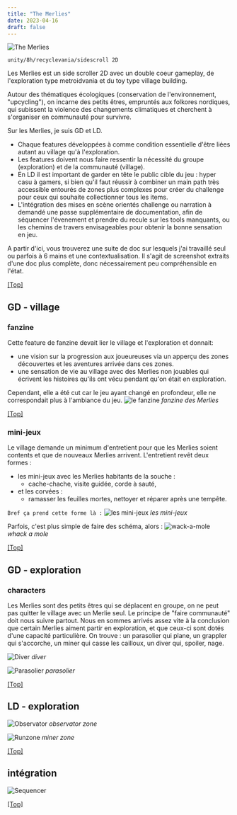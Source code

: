 ```yaml
---
title: "The Merlies"
date: 2023-04-16
draft: false
---
```


![The Merlies](./images/logo.png)

`unity/8h/recyclevania/sidescroll 2D`

Les Merlies est un side scroller 2D avec un double coeur gameplay, de l'exploration type metroidvania et du toy type village building.

Autour des thématiques écologiques (conservation de l'environnement, "upcycling"), on incarne des petits êtres, empruntés aux folkores nordiques, qui subissent la violence des changements climatiques et cherchent à s'organiser en communauté pour survivre.

Sur les Merlies, je suis GD et LD. 
- Chaque features développées à comme condition essentielle d'être liées autant au village qu'à l'exploration.
- Les features doivent nous faire ressentir la nécessité du groupe (exploration) et de la communauté (village).
- En LD il est important de garder en tête le public cible du jeu : hyper casu à gamers, si bien qu'il faut réussir à combiner un main path très accessible entourés de zones plus complexes pour créer du challenge pour ceux qui souhaite collectionner tous les items.
- L'intégration des mises en scène orientés challenge ou narration à demandé une passe supplémentaire de documentation, afin de séquencer l'évenement et prendre du recule sur les tools manquants, ou les chemins de travers envisageables pour obtenir la bonne sensation en jeu.

A partir d'ici, vous trouverez une suite de doc sur lesquels j'ai travaillé seul ou parfois à 6 mains et une contextualisation. Il s'agit de screenshot extraits d'une doc plus complète, donc nécessairement peu compréhensible en l'état.

[[Top]](#top)

## GD - village

### fanzine
Cette feature de fanzine devait lier le village et l'exploration et donnait:
- une vision sur la progression aux joueureuses via un apperçu des zones découvertes et les aventures arrivée dans ces zones.
- une sensation de vie au village avec des Merlies non jouables qui écrivent les histoires qu'ils ont vécu pendant qu'on était en exploration.

Cependant, elle a été cut car le jeu ayant changé en profondeur, elle ne correspondait plus à l'ambiance du jeu.
![le fanzine](./images/cartefanzine.png)
*fanzine des Merlies*

[[Top]](#top)

### mini-jeux
Le village demande un minimum d'entretient pour que les Merlies soient contents et que de nouveaux Merlies arrivent. L'entretient revêt deux formes : 
- les mini-jeux avec les Merlies habitants de la souche : 
	- cache-chache, visite guidée, corde à sauté,
- et les corvées : 
	- ramasser les feuilles mortes, nettoyer et réparer après une tempête.

`Bref ça prend cette forme là :`
![les mini-jeux](./images/minijeux.png)
*les mini-jeux*

Parfois, c'est plus simple de faire des schéma, alors :
![wack-a-mole](./images/guacamole.png)
*whack a mole*

[[Top]](#top)

## GD - exploration

### characters
Les Merlies sont des petits êtres qui se déplacent en groupe, on ne peut pas quitter le village avec un Merlie seul. Le principe de "faire communauté" doit nous suivre partout. Nous en sommes arrivés assez vite à la conclusion que certain Merlies aiment partir en exploration, et que ceux-ci sont dotés d'une capacité particulière. On trouve : un parasolier qui plane, un grappler qui s'accorche, un miner qui casse les cailloux, un diver qui, spoiler, nage.

![Diver](./images/diver.png) 
*diver*

![Parasolier](./images/parasolier.png)
*parasolier*

[[Top]](#top)

## LD - exploration

![Observator](./images/ld_observator.png)
*observator zone*

![Runzone](./images/minerzone.png)
*miner zone*

[[Top]](#top)

## intégration

![Sequencer](./images/sequencer.png)

[[Top]](#top)